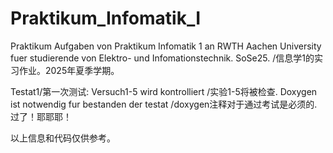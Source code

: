 # Praktikum_Infomatik_I

Praktikum Aufgaben von Praktikum Infomatik 1 an RWTH Aachen University fuer studierende von Elektro- und Infomationstechnik. SoSe25. /信息学1的实习作业。2025年夏季学期。

Testat1/第一次测试:
  Versuch1-5 wird kontrolliert /实验1-5将被检查.
  Doxygen ist notwendig fur bestanden der testat /doxygen注释对于通过考试是必须的.
  过了！耶耶耶！

以上信息和代码仅供参考。
